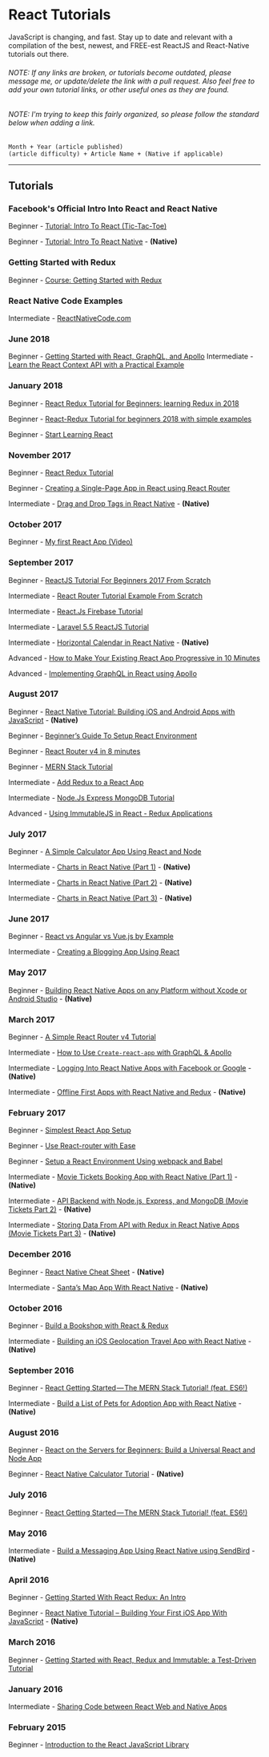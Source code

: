 # React Tutorials
JavaScript is changing, and fast. Stay up to date and relevant with a compilation of the best, newest, and FREE-est ReactJS and React-Native tutorials out there.  

###### NOTE: If any links are broken, or tutorials become outdated, please message me, or update/delete the link with a pull request. Also feel free to add your own tutorial links, or other useful ones as they are found. 

###### NOTE: I'm trying to keep this fairly organized, so please follow the standard below when adding a link.

```
Month + Year (article published)
(article difficulty) + Article Name + (Native if applicable)
```

------
## Tutorials
### Facebook's Official Intro Into React and React Native
Beginner - [Tutorial: Intro To React (Tic-Tac-Toe)](https://facebook.github.io/react/tutorial/tutorial.html)

Beginner - [Tutorial: Intro To React Native](http://facebook.github.io/react-native/releases/0.25/docs/tutorial.html) - **(Native)**
### Getting Started with Redux
Beginner - [Course: Getting Started with Redux](https://egghead.io/courses/getting-started-with-redux)
### React Native Code Examples
Intermediate - [ReactNativeCode.com](https://reactnativecode.com/)


### June 2018
Beginner - [Getting Started with React, GraphQL, and Apollo](https://www.howtographql.com/react-apollo/1-getting-started/)
Intermediate - [Learn the React Context API with a Practical Example](https://itnext.io/understanding-the-react-context-api-through-building-a-shared-snackbar-for-in-app-notifications-6c199446b80c)


### January 2018
Beginner - [React Redux Tutorial for Beginners: learning Redux in 2018](https://www.valentinog.com/blog/react-redux-tutorial-beginners/)

Beginner - [React-Redux Tutorial for beginners 2018 with simple examples](https://medium.com/@riveryang/react-redux-tutorial-for-beginners-2018-with-cutting-edge-versions-of-simple-examples-f1b20e93bdf6)

Beginner - [Start Learning React](https://egghead.io/courses/start-learning-react)

### November 2017
Beginner - [React Redux Tutorial](https://www.youtube.com/watch?time_continue=4&v=tOtGnCBXU3U)

Beginner - [Creating a Single-Page App in React using React Router](https://www.kirupa.com/react/creating_single_page_app_react_using_react_router.htm)

Intermediate - [Drag and Drop Tags in React Native](http://rationalappdev.com/drag-and-drop-tags-in-react-native-part-1-of-2/) - **(Native)**

### October 2017
Beginner - [My first React App (Video)](https://www.youtube.com/watch?v=Pd3ZFwt9Lnc&index=3&list=PLujX4CIdBGCZWJuO6AkexvSBYzCjs4SCq)

### September 2017
Beginner - [ReactJS Tutorial For Beginners 2017 From Scratch](https://appdividend.com/2017/08/22/reactjs-tutorial-beginners-2017/)

Intermediate - [React Router Tutorial Example From Scratch](https://appdividend.com/2017/09/12/react-router-tutorial-example-scratch/)

Intermediate - [React.Js Firebase Tutorial](https://appdividend.com/2017/07/22/react-firebase-tutorial/)

Intermediate - [Laravel 5.5 ReactJS Tutorial](https://appdividend.com/2017/08/31/laravel-5-5-reactjs-tutorial/)

Intermediate - [Horizontal Calendar in React Native](http://rationalappdev.com/horizontal-calendar-in-react-native/) - **(Native)**

Advanced - [How to Make Your Existing React App Progressive in 10 Minutes](https://scotch.io/tutorials/how-to-make-your-existing-react-app-progressive-in-10-minutes)

Advanced - [Implementing GraphQL in React using Apollo](https://scotch.io/tutorials/implementing-graphql-in-react-using-apollo)

### August 2017
Beginner - [React Native Tutorial: Building iOS and Android Apps with JavaScript](https://www.raywenderlich.com/165140/react-native-tutorial-building-ios-android-apps-javascript) - **(Native)**

Beginner - [Beginner’s Guide To Setup React Environment](https://appdividend.com/2017/03/29/beginners-guide-to-setup-react-v15-4-2-environment/)

Beginner - [React Router v4 in 8 minutes](https://www.youtube.com/watch?v=AzlpRbziyZQ)

Beginner - [MERN Stack Tutorial](https://appdividend.com/2017/06/28/mern-stack-tutorial/)

Intermediate - [Add Redux to a React App](https://code.likeagirl.io/tutorial-for-adding-redux-to-a-react-app-1a94cc1738e5)

Intermediate - [Node.Js Express MongoDB Tutorial](https://appdividend.com/2017/06/18/node-js-express-tutorial/)

Advanced - [Using ImmutableJS in React - Redux Applications](https://scotch.io/tutorials/using-immutablejs-in-react-redux-applications)

### July 2017
Beginner - [A Simple Calculator App Using React and Node](https://www.codementor.io/azeezolaniran2016/a-simple-calculator-app-using-react-and-node-a0ubeooxk#comments-a0ubeooxk)

Intermediate - [Charts in React Native (Part 1)](http://rationalappdev.com/charts-in-react-native-part-1/) - **(Native)**

Intermediate - [Charts in React Native (Part 2)](http://rationalappdev.com/charts-in-react-native-part-2/) - **(Native)**

Intermediate - [Charts in React Native (Part 3)](http://rationalappdev.com/charts-in-react-native-part-3/) - **(Native)**

### June 2017
Beginner - [React vs Angular vs Vue.js by Example](https://www.udemy.com/react-vs-angular-vs-vuejs-by-example/)

Intermediate - [Creating a Blogging App Using React](https://code.tutsplus.com/tutorials/creating-a-blogging-app-using-react-user-sign-in--cms-28568)

### May 2017
Beginner - [Building React Native Apps on any Platform without Xcode or Android Studio](http://rationalappdev.com/building-react-native-apps-on-any-platform-without-xcode-or-android-studio/) - **(Native)**

### March 2017
Beginner - [A Simple React Router v4 Tutorial](https://medium.com/@pshrmn/a-simple-react-router-v4-tutorial-7f23ff27adf)

Intermediate - [How to Use `Create-react-app` with GraphQL & Apollo](https://blog.graph.cool/how-to-use-create-react-app-with-graphql-apollo-62e574617cff)

Intermediate - [Logging Into React Native Apps with Facebook or Google](http://rationalappdev.com/logging-into-react-native-apps-with-facebook-or-google/) - **(Native)**

Intermediate - [Offline First Apps with React Native and Redux](http://rationalappdev.com/offline-first-apps-with-react-native-and-redux/) - **(Native)**

### February 2017
Beginner - [Simplest React App Setup](https://medium.com/@kayodeniyi/simplest-react-app-setup-a74277b99e43)

Beginner - [Use React-router with Ease](https://medium.com/@kayodeniyi/use-react-router-with-ease-79740d951bec)

Beginner - [Setup a React Environment Using webpack and Babel](https://scotch.io/tutorials/setup-a-react-environment-using-webpack-and-babel)

Intermediate - [Movie Tickets Booking App with React Native (Part 1)](http://rationalappdev.com/movie-tickets-booking-app-with-react-native/) - **(Native)**

Intermediate - [API Backend with Node.js, Express, and MongoDB (Movie Tickets Part 2)](http://rationalappdev.com/api-backend-with-nodejs-express-and-mongodb-for-react-native-apps/) - **(Native)**

Intermediate - [Storing Data From API with Redux in React Native Apps (Movie Tickets Part 3)](http://rationalappdev.com/storing-data-from-api-with-redux-in-react-native-apps/) - **(Native)**

### December 2016
Beginner - [React Native Cheat Sheet](http://rationalappdev.com/react-native-cheat-sheet/) - **(Native)**

Intermediate - [Santa’s Map App With React Native](http://rationalappdev.com/santas-map-app-with-react-native/) - **(Native)**

### October 2016
Beginner - [Build a Bookshop with React & Redux](https://scotch.io/tutorials/build-a-bookshop-with-react-redux-i-react-redux-flow)

Intermediate - [Building an iOS Geolocation Travel App with React Native](https://www.codementor.io/vijayst/build-ios-geolocation-app-react-native-du1087rsy) - **(Native)**

### September 2016
Beginner - [React Getting Started — The MERN Stack Tutorial! (feat. ES6!)](https://medium.com/@bryantheastronaut/react-getting-started-the-mern-stack-tutorial-feat-es6-de1a2886be50)

Intermediate - [Build a List of Pets for Adoption App with React Native](http://rationalappdev.com/build-a-list-of-pets-for-adoption-app-with-react-native/) - **(Native)**

### August 2016
Beginner - [React on the Servers for Beginners: Build a Universal React and Node App](https://scotch.io/tutorials/react-on-the-server-for-beginners-build-a-universal-react-and-node-app)

Beginner - [React Native Calculator Tutorial](https://kylewbanks.com/blog/react-native-tutorial-part-1-hello-react) - **(Native)**

### July 2016
Beginner - [React Getting Started — The MERN Stack Tutorial! (feat. ES6!)](https://medium.com/@bryantheastronaut/react-getting-started-the-mern-stack-tutorial-feat-es6-de1a2886be50)

### May 2016
Intermediate - [Build a Messaging App Using React Native using SendBird](https://blog.sendbird.com/tutorial-build-a-messaging-app-using-react-native/) - **(Native)**

### April 2016
Beginner - [Getting Started With React Redux: An Intro](https://www.codementor.io/mz026/getting-started-with-react-redux-an-intro-8r6kurcxf)

Beginner - [React Native Tutorial – Building Your First iOS App With JavaScript](https://www.smashingmagazine.com/2016/04/the-beauty-of-react-native-building-your-first-ios-app-with-javascript-part-1/) - **(Native)**

### March 2016
Beginner - [Getting Started with React, Redux and Immutable: a Test-Driven Tutorial](http://www.theodo.fr/blog/2016/03/getting-started-with-react-redux-and-immutable-a-test-driven-tutorial-part-1/)

### January 2016
Intermediate - [Sharing Code between React Web and Native Apps](http://jkaufman.io/react-web-native-codesharing/)

### February 2015
Beginner - [Introduction to the React JavaScript Library](https://developer.telerik.com/featured/introduction-to-the-react-javascript-framework/)
